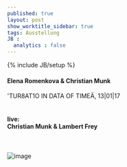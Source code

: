 ```yaml
---
published: true
layout: post
show_worktitle_sidebar: true
tags: Ausstellung
JB :
  analytics : false
---
```


{% include JB/setup %}




<p>
<h4>Elena Romenkova & Christian Munk</h4>
'TUR8AT1O IN DATA OF TIMEÄ, 13|01|17
<br /><br />
<h4>live:<br />
Christian Munk & Lambert Frey</h4>

<br /><br />
<img src="{{ site.url }}/images/romenkova.jpg" alt="image">
<br /><br />
</p>



